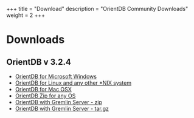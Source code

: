 +++
title = "Download"
description = "OrientDB Community Downloads"
weight = 2
+++

# Downloads

## OrientDB v 3.2.4

- [OrientDB for Microsoft Windows](https://s3.us-east-2.amazonaws.com/orientdb3/releases/3.2.4/orientdb-3.2.4.zip)
- [OrientDB for Linux and any other *NIX system](https://s3.us-east-2.amazonaws.com/orientdb3/releases/3.2.4/orientdb-3.2.4.tar.gz)
- [OrientDB for Mac OSX](https://s3.us-east-2.amazonaws.com/orientdb3/releases/3.2.4/orientdb-3.2.4.tar.gz)
- [OrientDB Zip for any OS](https://s3.us-east-2.amazonaws.com/orientdb3/releases/3.2.4/orientdb-3.2.4.zip)
- [OrientDB with Gremlin Server - zip](https://s3.us-east-2.amazonaws.com/orientdb3/releases/3.2.4/orientdb-tp3-3.2.4.zip)
- [OrientDB with Gremlin Server - tar.gz](https://s3.us-east-2.amazonaws.com/orientdb3/releases/3.2.4/orientdb-tp3-3.2.4.tar.gz)
